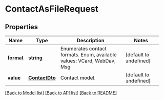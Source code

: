 # ContactAsFileRequest

## Properties
Name | Type | Description | Notes
------------ | ------------- | ------------- | -------------
**format** | **string** | Enumerates contact formats. Enum, available values: VCard, WebDav, Msg | [default to undefined]
**value** | [**ContactDto**](ContactDto.md) | Contact model.              | [default to undefined]



[[Back to Model list]](README.md#documentation-for-models) [[Back to API list]](README.md#documentation-for-api-endpoints) [[Back to README]](README.md)
